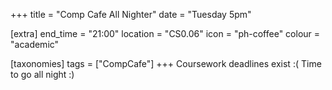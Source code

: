 +++
title = "Comp Cafe All Nighter"
date = "Tuesday 5pm"

[extra]
end_time = "21:00"
location = "CS0.06"
icon = "ph-coffee"
colour = "academic"

[taxonomies]
tags = ["CompCafe"]
+++
Coursework deadlines exist :( Time to go all night :)
